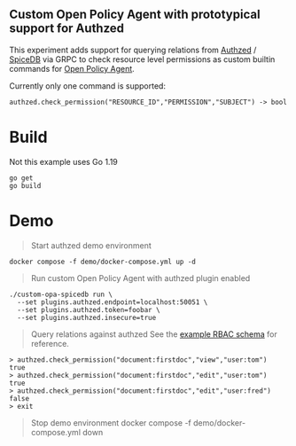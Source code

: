 Custom Open Policy Agent with prototypical support for Authzed
---

This experiment adds support for querying relations from [Authzed](https://authzed.com/) / [SpiceDB](https://github.com/authzed/spicedb) via GRPC to check resource level permissions
as custom builtin commands for [Open Policy Agent](https://www.openpolicyagent.org/).

Currently only one command is supported:
```
authzed.check_permission("RESOURCE_ID","PERMISSION","SUBJECT") -> bool
```

# Build

Not this example uses Go 1.19

```
go get
go build
```

# Demo

> Start authzed demo environment
```
docker compose -f demo/docker-compose.yml up -d
```

> Run custom Open Policy Agent with authzed plugin enabled
```
./custom-opa-spicedb run \
  --set plugins.authzed.endpoint=localhost:50051 \
  --set plugins.authzed.token=foobar \
  --set plugins.authzed.insecure=true
```

> Query relations against authzed
> See the [example RBAC schema](./demo/schema-and-data.yml) for reference.
```
> authzed.check_permission("document:firstdoc","view","user:tom")
true
> authzed.check_permission("document:firstdoc","edit","user:tom")
true
> authzed.check_permission("document:firstdoc","edit","user:fred")
false
> exit
```

> Stop demo environment
docker compose -f demo/docker-compose.yml down